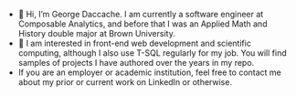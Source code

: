 - 👋 Hi, I’m George Daccache. I am currently a software engineer at Composable Analytics, and before that I was an Applied Math and History double major at Brown University.
- 👀 I am interested in front-end web development and scientific computing, although I also use T-SQL regularly for my job. You will find samples of projects
I have authored over the years in my repo.
- If you are an employer or academic institution, feel free to contact me about my prior or current work on LinkedIn or otherwise.

<!---
georgedac/georgedac is a ✨ special ✨ repository because its `README.md` (this file) appears on your GitHub profile.
You can click the Preview link to take a look at your changes.
--->
